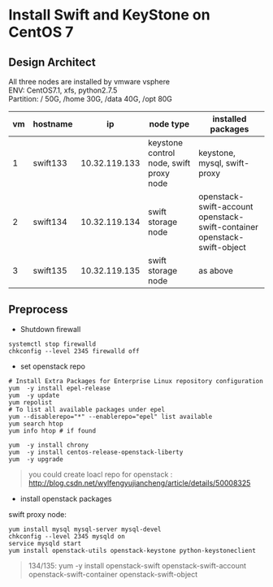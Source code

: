 # Install Swift and KeyStone on CentOS 7
<!-- toc -->
## Design Architect

All three nodes are installed by vmware vsphere  
ENV: CentOS7.1, xfs, python2.7.5  
Partition: / 50G, /home 30G, /data 40G, /opt 80G  

| vm | hostname | ip | node type | installed packages |
|----|----------|----|-----------|--------------------|
| 1 | swift133 | 10.32.119.133 | keystone control node, swift proxy node | keystone, mysql, swift-proxy |
| 2 | swift134 | 10.32.119.134 | swift storage node | openstack-swift-account openstack-swift-container openstack-swift-object |
| 3 | swift135 | 10.32.119.135 | swift storage node | as above | 

## Preprocess

- Shutdown firewall 

```
systemctl stop firewalld
chkconfig --level 2345 firewalld off
```

- set openstack repo  

```
# Install Extra Packages for Enterprise Linux repository configuration 
yum  -y install epel-release
yum  -y update
yum repolist
# To list all available packages under epel
yum --disablerepo="*" --enablerepo="epel" list available
yum search htop
yum info htop # if found

yum  -y install chrony
yum  -y install centos-release-openstack-liberty
yum  -y upgrade
```
> you could create loacl repo for openstack : http://blog.csdn.net/wylfengyujiancheng/article/details/50008325

- install openstack packages  

swift proxy node:  
```
yum install mysql mysql-server mysql-devel
chkconfig --level 2345 mysqld on
service mysqld start
yum install openstack-utils openstack-keystone python-keystoneclient
```

> 134/135: yum -y install openstack-swift openstack-swift-account openstack-swift-container openstack-swift-object




